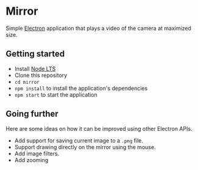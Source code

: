 # Mirror

Simple [Electron](http://electron.atom.io) application that plays a video of
the camera at maximized size.

## Getting started

- Install [Node LTS](https://nodejs.org)
- Clone this repository
- `cd mirror`
- `npm install` to install the application's dependencies
- `npm start` to start the application

## Going further

Here are some ideas on how it can be improved using other Electron APIs.

- Add support for saving current image to a `.png` file.
- Support drawing directly on the mirror using the mouse.
- Add image filters.
- Add zooming
